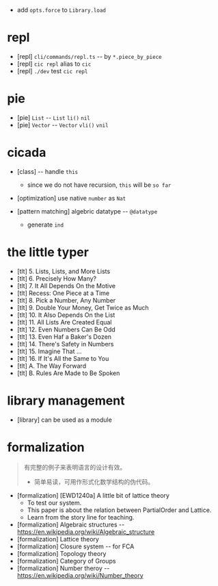 - add `opts.force` to `Library.load`

# repl

- [repl] `cli/commands/repl.ts` -- by `*.piece_by_piece`
- [repl] `cic repl` alias to `cic`
- [repl] `./dev` test `cic repl`

# pie

- [pie] `List` -- `List` `li()` `nil`
- [pie] `Vector` --  `Vector` `vli()` `vnil`

# cicada

- [class] -- handle `this`
  - since we do not have recursion, `this` will be `so far`

- [optimization] use native `number` as `Nat`

- [pattern matching] algebric datatype -- `@datatype`
  - generate `ind`

# the little typer

- [tlt] 5. Lists, Lists, and More Lists
- [tlt] 6. Precisely How Many?
- [tlt] 7. It All Depends On the Motive
- [tlt] Recess: One Piece at a Time
- [tlt] 8. Pick a Number, Any Number
- [tlt] 9. Double Your Money, Get Twice as Much
- [tlt] 10. It Also Depends On the List
- [tlt] 11. All Lists Are Created Equal
- [tlt] 12. Even Numbers Can Be Odd
- [tlt] 13. Even Haf a Baker's Dozen
- [tlt] 14. There's Safety in Numbers
- [tlt] 15. Imagine That ...
- [tlt] 16. If It's All the Same to You
- [tlt] A. The Way Forward
- [tlt] B. Rules Are Made to Be Spoken

# library management

- [library] can be used as a module

# formalization

> 有完整的例子来表明语言的设计有效。
> - 简单易读，可用作形式化数学结构的伪代码。

- [formalization] [EWD1240a] A little bit of lattice theory
  - To test our system.
  - This paper is about the relation between PartialOrder and Lattice.
  - Learn from the story line for teaching.
- [formalization] Algebraic structures -- https://en.wikipedia.org/wiki/Algebraic_structure
- [formalization] Lattice theory
- [formalization] Closure system -- for FCA
- [formalization] Topology theory
- [formalization] Category of Groups
- [formalization] Number theroy -- https://en.wikipedia.org/wiki/Number_theory
